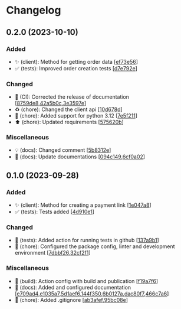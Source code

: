 # Changelog

<a name="0.2.0"></a>
## 0.2.0 (2023-10-10)

### Added

- ✨ (client): Method for getting order data [[ef73e56](https://github.com/dd/dd_yandex_pay/commit/ef73e56e3ba23c84fdbcd5692951d1778ee36a43)]
- ✅ (tests): Improved order creation tests [[d7e792e](https://github.com/dd/dd_yandex_pay/commit/d7e792e9199db9337ca1311f771f497ecb65bd3e)]

### Changed

- 🔧 (CI): Corrected the release of documentation [[8759de8](https://github.com/dd/dd_yandex_pay/commit/8759de87bac6a1fdee170d7288462648dcdce4b4),[42a5b0c](https://github.com/dd/dd_yandex_pay/commit/42a5b0c658694afd26e13b02a7fdf8d4748cdf7b),[3e3597e](https://github.com/dd/dd_yandex_pay/commit/3e3597e38fcf213fe6ff37da245f738bb0b9cfe3)]
- ♻️ (chore): Changed the client api [[10d678d](https://github.com/dd/dd_yandex_pay/commit/10d678d8b97e9829c0647be7fd494203a6330329)]
- 🔧 (chore): Added support for python 3.12 [[7e5f211](https://github.com/dd/dd_yandex_pay/commit/7e5f21117469dc9212bfd8e7e39fff681543b1ee)]
- ⬆️ (chore): Updated requirements [[575620b](https://github.com/dd/dd_yandex_pay/commit/575620bb086596098a0a961d8a211d0698f5bc78)]

### Miscellaneous

- 💡 (docs): Changed comment [[5b8312e](https://github.com/dd/dd_yandex_pay/commit/5b8312e4602d356b44c6a4673b4923a9a69e6545)]
- 📝 (docs): Update documentations [[094c149](https://github.com/dd/dd_yandex_pay/commit/094c14904ca2d8acfc0ef8d23776c66a5e3f3e45),[6cf0a02](https://github.com/dd/dd_yandex_pay/commit/6cf0a0275146ae1d047f8c495189cc9323d64619)]


<a name="0.1.0"></a>
## 0.1.0 (2023-09-28)

### Added

- ✨ (client): Method for creating a payment link [[1e047a8](https://github.com/dd/dd_yandex_pay/commit/1e047a8272953f038928e24c3cb2b9226b077268)]
- ✅ (tests): Tests added [[4d910e1](https://github.com/dd/dd_yandex_pay/commit/4d910e1eb825cb149e01bbcf496a7d80cc46999c)]

### Changed

- 🔧 (tests): Added action for running tests in github [[137a9b1](https://github.com/dd/dd_yandex_pay/commit/137a9b1b94afe1659ef8bd8ac35e3c164b0f85ea)]
- 🔧 (chore): Configured the package config, linter and development environment [[7dbbf26](https://github.com/dd/dd_yandex_pay/commit/7dbbf2643bee82e64eb2630dea97426c1ee71040),[32cf2f1](https://github.com/dd/dd_yandex_pay/commit/32cf2f1742176a6696782a88741fc257920f7c51)]

### Miscellaneous

- 🚀 (build): Action config with build and publication [[f19a7f6](https://github.com/dd/dd_yandex_pay/commit/f19a7f61a25b00565eb3ecf77bc5e1273981bf03)]
- 📝 (docs): Added and configured documentation [[e709ad4](https://github.com/dd/dd_yandex_pay/commit/e709ad488de68e290256189b4ce3691c4de605fd),[e1035a7](https://github.com/dd/dd_yandex_pay/commit/e1035a7fc9589ff331f3e04d22d055b1cdde2156),[5d1aef6](https://github.com/dd/dd_yandex_pay/commit/5d1aef6df47f315272afc5471e40dfbc30683409),[144f350](https://github.com/dd/dd_yandex_pay/commit/144f35067a6326e9074e1e7733ad8a6e04c453ce),[6b0127a](https://github.com/dd/dd_yandex_pay/commit/6b0127a91479e0db6b7f54c56424c83ac26b379d),[dac80f7](https://github.com/dd/dd_yandex_pay/commit/dac80f74647167d6191dfe8b8e580ffadc2770b9),[466c7a6](https://github.com/dd/dd_yandex_pay/commit/466c7a654e96eb7f713283ea7d775eaf33d38011)]
- 🙈 (chore): Added .gitignore [[ab3afef](https://github.com/dd/dd_yandex_pay/commit/ab3afefadbe2f5a1d51a743d070798b841f77b0b),[95bc08e](https://github.com/dd/dd_yandex_pay/commit/95bc08eb4d5919fbc3d47102eb3f1cd44e2db9c3)]

